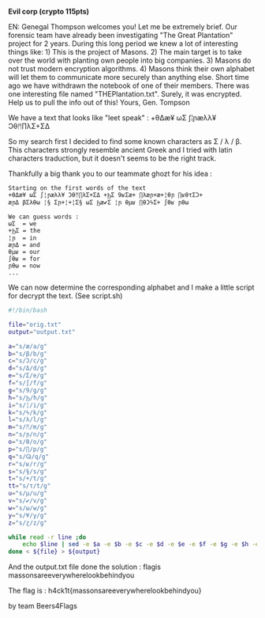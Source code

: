 **Evil corp (crypto 115pts)**

EN:  Genegal Thompson welcomes you!  Let me be extremely brief. Our forensic team have already been investigating "The Great Plantation" project for 2 years. During this long period we knew a lot of interesting things like: 1) This is the project of Masons. 2) The main target is to take over the world with planting own people into big companies. 3) Masons do not trust modern encryption algorithms. 4) Masons think their own alphabet will let them to communicate more securely than anything else. Short time ago we have withdrawn the notebook of one of their members. There was one interesting file named "THEPlantation.txt". Surely, it was encrypted. Help us to pull the info out of this! Yours, Gen. Tompson


We have a text that looks like "leet speak" : +θΔӕ¥ ωΣ ∫¦ɲӕλλ¥ Ͻθᛗ∏λΣ+ΣΔ 

So my search first I decided to find some known characters as Σ / λ / β.
This characters strongly resemble ancient Greek and I tried with latin characters traduction, but it doesn't seems to be the right track.

Thankfully a big thank you to our teammate ghozt for his idea :

```
Starting on the first words of the text
+θΔӕ¥ ωΣ ∫¦ɲӕλλ¥ Ͻθᛗ∏λΣ+ΣΔ +ϦΣ 9ʁΣӕ+ ∏λӕɲ+ӕ+¦θɲ ∏ʁθτΣϽ+
ӕɲΔ βΣλθω ¦§ Σɲ+¦+¦Σ§ ωΣ Ϧӕ✔Σ ¦ɲ θµʁ ∏θϽϟΣ+ ∫θʁ ɲθω

We can guess words :
ωΣ  = we 
+ϦΣ = the
¦ɲ  = in 
ӕɲΔ = and
θµʁ = our
∫θʁ = for
ɲθω = now
...
```

We can now determine the corresponding alphabet and I make a little script for decrypt the text. (See script.sh)

```BASH
#!/bin/bash

file="orig.txt"
output="output.txt"

a="s/ӕ/a/g"
b="s/β/b/g"
c="s/Ͻ/c/g"
d="s/Δ/d/g"
e="s/Σ/e/g"
f="s/∫/f/g"
g="s/9/g/g"
h="s/Ϧ/h/g"
i="s/¦/i/g"
k="s/ϟ/k/g"
l="s/λ/l/g"
m="s/ᛗ/m/g"
n="s/ɲ/n/g"
o="s/θ/o/g"
p="s/∏/p/g"
q="s/ⵕ/q/g"
r="s/ʁ/r/g"
s="s/§/s/g"
t="s/+/t/g"
tt="s/τ/t/g"
u="s/µ/u/g"
v="s/✔/v/g"
w="s/ω/w/g"
y="s/¥/y/g"
z="s/ɀ/z/g"

while read -r line ;do
	echo $line | sed -e $a -e $b -e $c -e $d -e $e -e $f -e $g -e $h -e $i -e $k -e $l -e $m -e $n -e $o -e $p -e $q -e $r -e $s -e $t -e $tt -e $u -e $v -e $w -e $y -e $z
done < ${file} > ${output}
```

And the output.txt file done the solution : flagis massonsareeverywherelookbehindyou


The flag is : h4ck1t{massonsareeverywherelookbehindyou}

by team Beers4Flags

